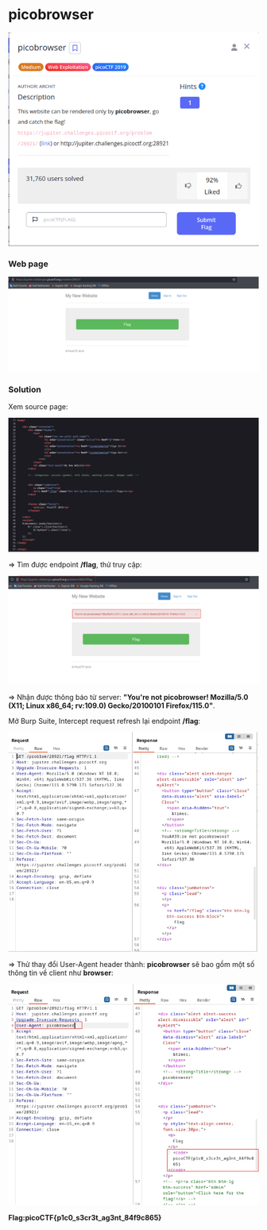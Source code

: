 # picobrowser
![img](https://github.com/DucThinh47/PicoCTF_Writeups/blob/main/Web_Exploitation/images/image224.png?raw=true)

### Web page
![img](https://github.com/DucThinh47/PicoCTF_Writeups/blob/main/Web_Exploitation/images/image225.png?raw=true)

### Solution

Xem source page: 

![img](https://github.com/DucThinh47/PicoCTF_Writeups/blob/main/Web_Exploitation/images/image226.png?raw=true)

=> Tìm được endpoint **/flag**, thử truy cập:

![img](https://github.com/DucThinh47/PicoCTF_Writeups/blob/main/Web_Exploitation/images/image227.png?raw=true)

=> Nhận được thông báo từ server: **"You're not picobrowser! Mozilla/5.0 (X11; Linux x86_64; rv:109.0) Gecko/20100101 Firefox/115.0"**. 

Mở Burp Suite, Intercept request refresh lại endpoint **/flag**:

![img](https://github.com/DucThinh47/PicoCTF_Writeups/blob/main/Web_Exploitation/images/image228.png?raw=true)

=> Thử thay đổi User-Agent header thành: **picobrowser** sẽ bao gồm một số thông tin về client như **browser**: 

![img](https://github.com/DucThinh47/PicoCTF_Writeups/blob/main/Web_Exploitation/images/image229.png?raw=true)

**Flag:picoCTF{p1c0_s3cr3t_ag3nt_84f9c865}**

